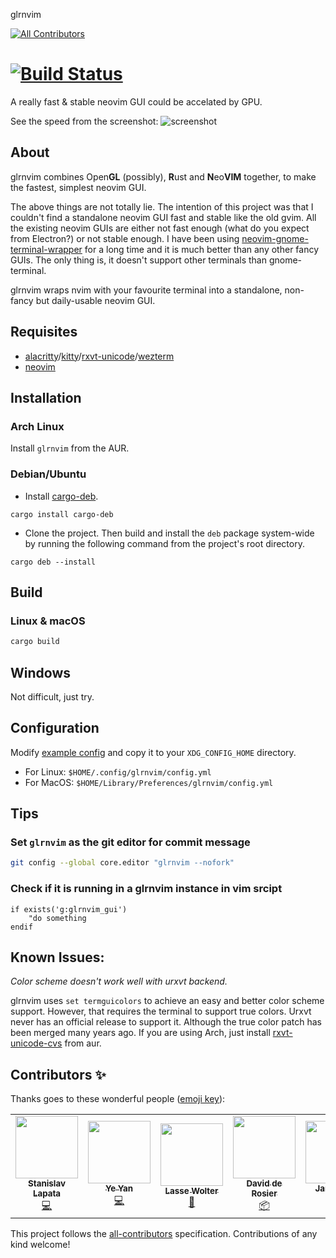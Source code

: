 glrnvim
<!-- ALL-CONTRIBUTORS-BADGE:START - Do not remove or modify this section -->
[![All Contributors](https://img.shields.io/badge/all_contributors-7-orange.svg?style=flat-square)](#contributors-)
<!-- ALL-CONTRIBUTORS-BADGE:END -->
[![Build Status](https://travis-ci.com/beeender/glrnvim.svg?branch=master)](https://travis-ci.com/beeender/glrnvim)
=======

A really fast & stable neovim GUI could be accelated by GPU.

See the speed from the screenshot:
![screenshot](screenshot/very_fast.gif)

## About

glrnvim combines Open**GL** (possibly), **R**ust and **N**eo**VIM** together, to make the fastest, simplest neovim GUI.

The above things are not totally lie. The intention of this project was that I couldn't find a standalone neovim GUI fast and stable like the old gvim. All the existing neovim GUIs are either not fast enough (what do you expect from Electron?) or not stable enough. I have been using [neovim-gnome-terminal-wrapper](https://github.com/fmoralesc/neovim-gnome-terminal-wrapper) for a long time and it is much better than any other fancy GUIs. The only thing is, it doesn't support other terminals than gnome-terminal.

glrnvim wraps nvim with your favourite terminal into a standalone, non-fancy but daily-usable neovim GUI.

## Requisites

* [alacritty](https://github.com/jwilm/alacritty)/[kitty](https://github.com/kovidgoyal/kitty)/[rxvt-unicode](http://software.schmorp.de/pkg/rxvt-unicode.html)/[wezterm](https://wezfurlong.org/wezterm/)
* [neovim](https://neovim.io)

## Installation

### Arch Linux

Install `glrnvim` from the AUR.

### Debian/Ubuntu

- Install [cargo-deb](https://github.com/mmstick/cargo-deb).

```
cargo install cargo-deb
```

- Clone the project. Then build and install the `deb` package system-wide by running the following command from the project's root directory.

```
cargo deb --install
```

## Build

### Linux & macOS

```sh
cargo build
```

## Windows

Not difficult, just try.

## Configuration

Modify [example config](https://github.com/beeender/glrnvim/blob/master/glrnvim.yml) and copy it to your `XDG_CONFIG_HOME` directory.

- For Linux: `$HOME/.config/glrnvim/config.yml`
- For MacOS: `$HOME/Library/Preferences/glrnvim/config.yml`

## Tips

### Set `glrnvim` as the git editor for commit message

```sh
git config --global core.editor "glrnvim --nofork"
```

### Check if it is running in a glrnvim instance in vim srcipt

```viml
if exists('g:glrnvim_gui')
    "do something
endif
```

## Known Issues:

_Color scheme doesn't work well with urxvt backend._

glrnvim uses `set termguicolors` to achieve an easy and better color scheme support. However, that requires the terminal to support true colors. Urxvt never has an official release to support it. Although the true color patch has been merged many years ago. If you are using Arch, just install [rxvt-unicode-cvs](https://aur.archlinux.org/packages/rxvt-unicode-cvs) from aur.

## Contributors ✨

Thanks goes to these wonderful people ([emoji key](https://allcontributors.org/docs/en/emoji-key)):

<!-- ALL-CONTRIBUTORS-LIST:START - Do not remove or modify this section -->
<!-- prettier-ignore-start -->
<!-- markdownlint-disable -->
<table>
  <tr>
    <td align="center"><a href="https://github.com/Stanislav-Lapata"><img src="https://avatars1.githubusercontent.com/u/12072329?v=4?s=100" width="100px;" alt=""/><br /><sub><b>Stanislav Lapata</b></sub></a><br /><a href="https://github.com/beeender/glrnvim/commits?author=Stanislav-Lapata" title="Code">💻</a></td>
    <td align="center"><a href="https://github.com/yeyan"><img src="https://avatars1.githubusercontent.com/u/5893217?v=4?s=100" width="100px;" alt=""/><br /><sub><b>Ye Yan</b></sub></a><br /><a href="https://github.com/beeender/glrnvim/commits?author=yeyan" title="Code">💻</a></td>
    <td align="center"><a href="https://github.com/LasseWolter"><img src="https://avatars1.githubusercontent.com/u/29123172?v=4?s=100" width="100px;" alt=""/><br /><sub><b>Lasse Wolter</b></sub></a><br /><a href="https://github.com/beeender/glrnvim/commits?author=LasseWolter" title="Documentation">📖</a></td>
    <td align="center"><a href="http://twitter.com/#!/ddrcode"><img src="https://avatars1.githubusercontent.com/u/700125?v=4?s=100" width="100px;" alt=""/><br /><sub><b>David de Rosier</b></sub></a><br /><a href="#platform-ddrcode" title="Packaging/porting to new platform">📦</a></td>
    <td align="center"><a href="http://jandamm.de"><img src="https://avatars.githubusercontent.com/u/5963139?v=4?s=100" width="100px;" alt=""/><br /><sub><b>Jan Damm</b></sub></a><br /><a href="https://github.com/beeender/glrnvim/commits?author=jandamm" title="Code">💻</a></td>
    <td align="center"><a href="https://github.com/p00f"><img src="https://avatars.githubusercontent.com/u/36493671?v=4?s=100" width="100px;" alt=""/><br /><sub><b>Chinmay Dalal</b></sub></a><br /><a href="https://github.com/beeender/glrnvim/commits?author=p00f" title="Code">💻</a></td>
    <td align="center"><a href="https://crisidev.org/"><img src="https://avatars.githubusercontent.com/u/1781140?v=4?s=100" width="100px;" alt=""/><br /><sub><b>Matteo Bigoi</b></sub></a><br /><a href="https://github.com/beeender/glrnvim/commits?author=crisidev" title="Code">💻</a></td>
  </tr>
</table>

<!-- markdownlint-restore -->
<!-- prettier-ignore-end -->

<!-- ALL-CONTRIBUTORS-LIST:END -->

This project follows the [all-contributors](https://github.com/all-contributors/all-contributors) specification. Contributions of any kind welcome!
